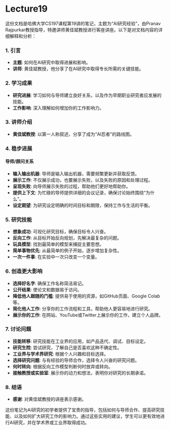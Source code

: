 # Lecture19

这份文档是哈佛大学CS197课程第19讲的笔记，主题为“AI研究经验”，由Pranav Rajpurkar教授指导，特邀讲师黄佳斌教授进行客座讲座。以下是对文档内容的详细解释和分析：

### 1. 引言
- **主题**: 如何在AI研究中取得进展和影响。
- **讲师**: 黄佳斌教授，他分享了在AI研究中取得专长所需的关键技能。

### 2. 学习成果
- **研究进展**: 学习如何与导师建立良好关系，以及作为早期职业研究者应发展的技能。
- **工作影响**: 深入理解如何增加你的工作影响力。

### 3. 讲师介绍
- **黄佳斌教授**: 以第一人称叙述，分享了成为“AI忍者”的路线图。

### 4. 稳步进展
#### 导师/顾问关系
- **输入输出机器**: 导师是输入输出机器，需要频繁更新并获取反馈。
- **展示工作**: 不仅展示成功，也要展示失败，以及失败的原因和处理过程。
- **呈现失败**: 向导师展示失败的过程，帮助他们更好地帮助你。
- **提供上下文**: 为忙碌的导师提供详细的会议记录，确保讨论始终围绕“为什么”。
- **设定期望**: 为研究设定明确的时间目标和期限，保持工作与生活的平衡。

### 5. 研究技能
- **想象成功**: 可视化研究目标，确保目标令人兴奋。
- **反向工作**: 从目标开始反向规划，先解决最复杂的问题。
- **玩具模型**: 找到最简单的模型来捕捉主要思想。
- **简单事物优先**: 从最简单的例子开始，逐步增加复杂性。
- **一次一件事**: 在实验中一次只改变一个变量。

### 6. 创造更大影响
- **选择好名字**: 确保工作名称简洁易记。
- **公开结果**: 使论文和数据易于访问。
- **降低他人跟随的门槛**: 提供易于使用的资源，如GitHub页面、Google Colab等。
- **简化他人工作**: 分享你的工作流程和工具，帮助他人更容易地进行研究。
- **展示你的工作**: 在网站、YouTube或Twitter上展示你的工作，建立个人品牌。

### 7. 讨论问题
- **技能转移**: 研究技能在工业界的应用，如产品迭代、调试、目标设定。
- **研究生院**: 尝试研究，了解自己是否喜欢这种不确定性。
- **工业界与学术界研究**: 根据个人兴趣和目标选择。
- **选择研究问题**: 与有经验的导师合作，选择令人兴奋的研究问题。
- **何时转向**: 根据反向工作模型判断何时放弃或转向。
- **接触教授或实验室**: 展示你的动力和想法，表明你对研究的长期承诺。

### 8. 结语
- **感谢**: 对黄佳斌教授的讲座表示感谢。

这份笔记为AI研究的初学者提供了宝贵的指导，包括如何与导师合作、提高研究技能、以及如何扩大研究工作的影响力。通过这些实用的建议，学生可以更有效地进行AI研究，并在学术界或工业界取得成功。